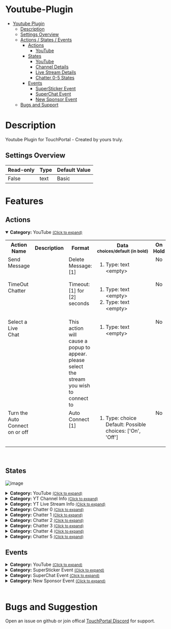 
# Youtube-Plugin
- [Youtube Plugin](#Youtube-Plugin)
  - [Description](#description) 
  - [Settings Overview](#Settings-Overview)
  - [Actions / States / Events](#Features)
    - [Actions](#actions)
        - [YouTube](#tp.plugin.youtube.mainactions)
    - [States](#states)
        - [YouTube](#tp.plugin.youtube.mainstates)
        - [Channel Details](#tp.plugin.youtube.channel_infostates)
        - [Live Stream Details](#tp.plugin.youtube.live_statsstates)
        - [Chatter 0-5 States](#tp.plugin.youtube.chatter0states)
    - [Events](#events)
        - [SuperSticker Event](#tp.plugin.youtube.superStickerstates)
        - [SuperChat Event](#tp.plugin.youtube.superChatstates)
        - [New Sponsor Event](#tp.plugin.youtube.newSponsorstates)
  - [Bugs and Support](#bugs-and-suggestion)
  
# Description

Youtube Plugin for TouchPortal - Created by yours truly.

## Settings Overview
| Read-only | Type | Default Value |
| --- | --- | --- |
| False | text | Basic |


# Features

## Actions
<details open id='tp.plugin.youtube.mainactions'><summary><b>Category:</b> YouTube <small><ins>(Click to expand)</ins></small></summary><table>
<tr valign='buttom'><th>Action Name</th><th>Description</th><th>Format</th><th nowrap>Data<br/><div align=left><sub>choices/default (in bold)</th><th>On<br/>Hold</sub></div></th></tr>
<tr valign='top'><td>Send Message</td><td> </td><td>Delete Message: [1]</td><td><ol start=1><li>Type: text &nbsp; 
&lt;empty&gt;</li>
</ol></td>
<td align=center>No</td>
<tr valign='top'><td>TimeOut Chatter</td><td> </td><td>Timeout: [1] for [2] seconds</td><td><ol start=1><li>Type: text &nbsp; 
&lt;empty&gt;</li>
<li>Type: text &nbsp; 
&lt;empty&gt;</li>
</ol></td>
<td align=center>No</td>
<tr valign='top'><td>Select a Live Chat</td><td> </td><td>This action will cause a popup to appear. please select the stream you wish to connect to</td><td><ol start=1><li>Type: text &nbsp; 
&lt;empty&gt;</li>
</ol></td>
<td align=center>No</td>
<tr valign='top'><td>Turn the Auto Connect on or off</td><td> </td><td>Auto Connect [1]</td><td><ol start=1><li>Type: choice &nbsp; 
Default: <b></b> Possible choices: ['On', 'Off']</li>
</ol></td>
<td align=center>No</td>
</tr></table></details>
<br>

## States
![image](https://user-images.githubusercontent.com/76603653/185533838-364a1e15-81ae-4a6c-988f-91c6b25717a7.png)
<details id='tp.plugin.youtube.mainstates'><summary><b>Category:</b> YouTube <small><ins>(Click to expand)</ins></small></summary>



| Id | Description | DefaultValue | parentGroup |
| --- | --- | --- | --- |
| .state.plugin_status | YT Plugin Status |  |   |
| .state.plugin_status.retry.timer | YT Plugin Status Retry Timer |  |   |
| .state.plugin_status.retry.attempts | YT Plugin Status Retry Attempts |  |   |
</details>

<details id='tp.plugin.youtube.channel_infostates'><summary><b>Category:</b> YT Channel Info <small><ins>(Click to expand)</ins></small></summary>


| Id | Description | DefaultValue | parentGroup |
| --- | --- | --- | --- |
| .state.channel.total_subscribers | YT | Total Channel  Subscribers |  |   |
| .state.channel.total_videos | YT | Total Channel Videos |  |   |
| .state.channel.total_channel_views | YT | Total Channel Views |  |   |
</details>

<details id='tp.plugin.youtube.live_statsstates'><summary><b>Category:</b> YT Live Stream Info <small><ins>(Click to expand)</ins></small></summary>


| Id | Description | DefaultValue | parentGroup |
| --- | --- | --- | --- |
| .state.channel.current_live_title | YT | Live Title |  |   |
| .state.channel.current_live_description | YT | Live Description |  |   |
| .state.channel.current_live.concurrentViewers | YT | Live Concurrent Viewers |  |   |
| .state.channel.current_live.viewCount | YT | Live Total View Count |  |   |
| .state.channel.current_live.likeCount | YT | Live Like Count |  |   |
| .state.channel.current_live.disLikeCount | YT | Live Dislike Count |  |   |
| .state.channel.current_live.favoriteCount | YT | Live Favorite Count |  |   |
| .state.channel.current_live.commentCount | YT | Live Comment Count |  |   |
| .state.channel.current_live.startTime | YT | Live Start Time |  |   |
</details>

<details id='tp.plugin.youtube.chatter0states'><summary><b>Category:</b> Chatter 0 <small><ins>(Click to expand)</ins></small></summary>


| Id | Description | DefaultValue | parentGroup |
| --- | --- | --- | --- |
| .state.Chatter_0.name | YouTube: Chatter 0 - Name |  |   |
| .state.Chatter_0.message | YouTube: Chatter 0 - Message |  |   |
| .state.Chatter_0.message.id | YouTube: Chatter 0 - Message ID |  |   |
| .state.Chatter_0.profile_image | YouTube: Chatter 0 - Profile Image URL |  |   |
</details>

<details id='tp.plugin.youtube.chatter1states'><summary><b>Category:</b> Chatter 1 <small><ins>(Click to expand)</ins></small></summary>


| Id | Description | DefaultValue | parentGroup |
| --- | --- | --- | --- |
| .state.Chatter_1.name | YouTube: Chatter 1 - Name |  |   |
| .state.Chatter_1.message | YouTube: Chatter 1 - Message |  |   |
| .state.Chatter_1.message.id | YouTube: Chatter 1 - Message ID |  |   |
| .state.Chatter_1.profile_image | YouTube: Chatter 1 - Profile Image URL |  |   |
</details>

<details id='tp.plugin.youtube.chatter2states'><summary><b>Category:</b> Chatter 2 <small><ins>(Click to expand)</ins></small></summary>


| Id | Description | DefaultValue | parentGroup |
| --- | --- | --- | --- |
| .state.Chatter_2.name | YouTube: Chatter 2 - Name |  |   |
| .state.Chatter_2.message | YouTube: Chatter 2 - Message |  |   |
| .state.Chatter_2.message.id | YouTube: Chatter 2 - Message ID |  |   |
| .state.Chatter_2.profile_image | YouTube: Chatter 2 - Profile Image URL |  |   |
</details>

<details id='tp.plugin.youtube.chatter3states'><summary><b>Category:</b> Chatter 3 <small><ins>(Click to expand)</ins></small></summary>


| Id | Description | DefaultValue | parentGroup |
| --- | --- | --- | --- |
| .state.Chatter_3.name | YouTube: Chatter 3 - Name |  |   |
| .state.Chatter_3.message | YouTube: Chatter 3 - Message |  |   |
| .state.Chatter_3.message.id | YouTube: Chatter 3 - Message ID |  |   |
| .state.Chatter_3.profile_image | YouTube: Chatter 3 - Profile Image URL |  |   |
</details>

<details id='tp.plugin.youtube.chatter4states'><summary><b>Category:</b> Chatter 4 <small><ins>(Click to expand)</ins></small></summary>


| Id | Description | DefaultValue | parentGroup |
| --- | --- | --- | --- |
| .state.Chatter_4.name | YouTube: Chatter 4 - Name |  |   |
| .state.Chatter_4.message | YouTube: Chatter 4 - Message |  |   |
| .state.Chatter_4.message.id | YouTube: Chatter 4 - Message ID |  |   |
| .state.Chatter_4.profile_image | YouTube: Chatter 4 - Profile Image URL |  |   |
</details>

<details id='tp.plugin.youtube.chatter5states'><summary><b>Category:</b> Chatter 5 <small><ins>(Click to expand)</ins></small></summary>
</details>

## Events
<details id='tp.plugin.youtube.mainstates'><summary><b>Category:</b> YouTube <small><ins>(Click to expand)</ins></small></summary>

| Id | Description | DefaultValue | parentGroup |
| --- | --- | --- | --- |
| .state.Chatter_5.name | YouTube: Chatter 5 - Name |  |   |
| .state.Chatter_5.message | YouTube: Chatter 5 - Message |  |   |
| .state.Chatter_5.message.id | YouTube: Chatter 5 - Message ID |  |   |
| .state.Chatter_5.profile_image | YouTube: Chatter 5 - Profile Image URL |  |   |
</details>

<details id='tp.plugin.youtube.superStickerstates'><summary><b>Category:</b> SuperSticker Event <small><ins>(Click to expand)</ins></small></summary>


| Id | Description | DefaultValue | parentGroup |
| --- | --- | --- | --- |
| .state.superSticker.name | YouTube: SuperSticker - Name |  |   |
| state.superSticker.channel_id | YouTube: SuperSticker - Channel ID |  |   |
| .state.superSticker.message | YouTube: SuperSticker - Message |  |   |
| .state.superSticker.profile_image | YouTube: SuperSticker - Profile Image URL |  |   |
| .state.superSticker.amount | YouTube: SuperSticker - Amount |  |   |
</details>

<details id='tp.plugin.youtube.superChatstates'><summary><b>Category:</b> SuperChat Event <small><ins>(Click to expand)</ins></small></summary>


| Id | Description | DefaultValue | parentGroup |
| --- | --- | --- | --- |
| .state.superChat.name | YouTube: SuperChat - Name |  |   |
| state.superChat.channel_id | YouTube: SuperChat - Channel ID |  |   |
| .state.superChat.message | YouTube: SuperChat - Message |  |   |
| .state.superChat.profile_image | YouTube: SuperChat - Profile Image URL |  |   |
| .state.superChat.amount | YouTube: SuperChat - Amount |  |   |
</details>

<details id='tp.plugin.youtube.newSponsorstates'><summary><b>Category:</b> New Sponsor Event <small><ins>(Click to expand)</ins></small></summary>


| Id | Description | DefaultValue | parentGroup |
| --- | --- | --- | --- |
| .state.NewSponsor.name | YouTube: New Sponsor - Name |  |   |
| state.NewSponsor.channel_id | YouTube: New Sponsor - Channel ID |  |   |
| .state.NewSponsor.message | YouTube: New Sponsor - Message |  |   |
| .state.NewSponsor.profile_image | YouTube: New Sponsor - Profile Image URL |  |   |
| .state.NewSponsor.amount | YouTube: New Sponsor - Amount |  |   |
</details>

<br>

# Bugs and Suggestion
Open an issue on github or join offical [TouchPortal Discord](https://discord.gg/MgxQb8r) for support.



